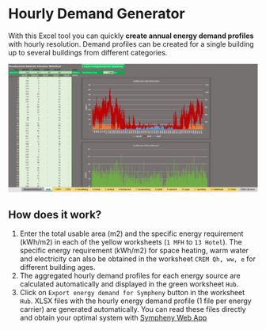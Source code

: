 # Hourly Demand Generator
With this Excel tool you can quickly **create annual energy demand profiles** with hourly resolution. Demand profiles can be created for a single building up to several buildings from different categories.

![Overview of the Excel generator](/resources/overview_generator_Sympheny.jpg)


## How does it work?

1. Enter the total usable area (m2) and the specific energy requirement (kWh/m2) in each of the yellow worksheets (``1 MFH`` to ``13 Hotel``).
The specific energy requirement (kWh/m2) for space heating, warm water and electricity can also be obtained in the worksheet ``CREM Qh, ww, e`` for different building ages.
1. The aggregated hourly demand profiles for each energy source are calculated automatically and displayed in the green worksheet ``Hub``.
1. Click on ``Export energy demand for Sympheny`` button in the worksheet ``Hub``. XLSX files with the hourly energy demand profile (1 file per energy carrier) are generated automatically. You can read these files directly and obtain your optimal system with [Sympheny Web App](https://app.sympheny.com/login)
